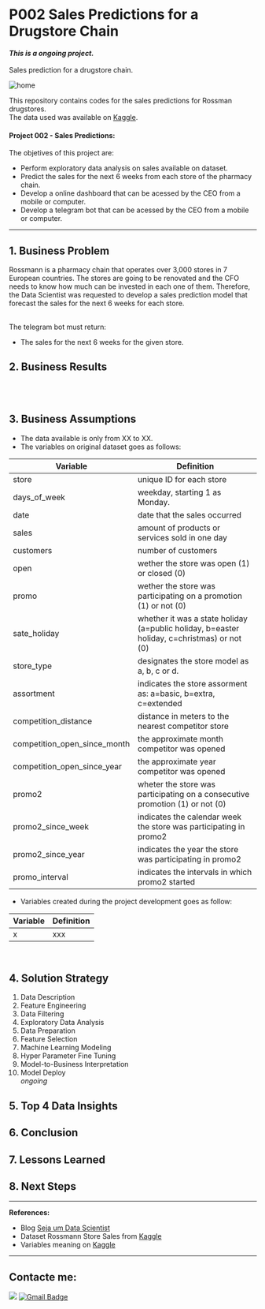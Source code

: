 # P002 Sales Predictions for a Drugstore Chain
**_This is a ongoing project._** <br><br>
Sales prediction for a drugstore chain.

![home](https://www.gsmmaniak.pl/wp-content/uploads/gsmmaniak/2019/03/rossmann-wypuscil-promocje-w-black-friday-ale-mocno-sie-przeliczyl-rozwscieczeni-klienci-skladaja-skargi-zwykle-zlodziejstwo-2389046.jpg) 

This repository contains codes for the sales predictions for Rossman drugstores. <br>
The data used was available on [Kaggle](https://www.kaggle.com/c/rossmann-store-sales).

#### Project 002 - Sales Predictions:
The objetives of this project are:
* Perform exploratory data analysis on sales available on dataset.
* Predict the sales for the next 6 weeks from each store of the pharmacy chain.
* Develop a online dashboard that can be acessed by the CEO from a mobile or computer.
* Develop a telegram bot that can be acessed by the CEO from a mobile or computer.

---
## 1. Business Problem
Rossmann is a pharmacy chain that operates over 3,000 stores in 7 European countries. The stores are going to be renovated and the CFO needs to know how much can be invested in each one of them. Therefore, the Data Scientist was requested to develop a sales prediction model that  forecast the sales for the next 6 weeks for each store.
<!-- Marco: This forecast also informs the CEO which store is able to account for its own restoration with the income within this period. -->

<br>The telegram bot must return:
   * The sales for the next 6 weeks for the given store.<br>

## 2. Business Results
<br>
<br>

## 3. Business Assumptions
* The data available is only from XX to XX.
* The variables on original dataset goes as follows:<br>

Variable | Definition
------------ | -------------
|store | unique ID for each store|
|days_of_week | weekday, starting 1 as Monday. |
|date | date that the sales occurred|
|sales | amount of products or services sold in one day  |
|customers | number of customers |
|open | wether the store was open (1) or closed (0)|
|promo | wether the store was participating on a promotion (1) or not (0)|
|sate_holiday | whether it was a state holiday (a=public holiday, b=easter holiday, c=christmas) or not (0) |
|store_type | designates the store model as a, b, c or d. |
|assortment | indicates the store assorment as: a=basic, b=extra, c=extended|
|competition_distance | distance in meters to the nearest competitor store |
|competition_open_since_month | the approximate month competitor was opened|
|competition_open_since_year | the approximate year competitor was opened|
|promo2 | wheter the store was participating on a consecutive promotion (1) or not (0)|
|promo2_since_week | indicates the calendar week the store was participating in promo2|
|promo2_since_year | indicates the year the store was participating in promo2|
|promo_interval | indicates the intervals in which promo2 started|

* Variables created during the project development goes as follow:

Variable | Definition
------------ | -------------
| x | xxx |


<br>

## 4. Solution Strategy
1. Data Description
2. Feature Engineering
3. Data Filtering
4. Exploratory Data Analysis
5. Data Preparation
6. Feature Selection
7. Machine Learning Modeling
8. Hyper Parameter Fine Tuning
9. Model-to-Business Interpretation
10. Model Deploy
<br>_ongoing_<br>

## 5. Top 4 Data Insights
<!-- 1. Properties built with basements decreased after the 80s
2. Almost 60% of the properties became available during summer/spring.
3. 50% of properties that should be bought are in a 15km radius from the lake.
4. Properties selected to be bought in a 15km radius from lake correspond to 60% of expected profit. -->

## 6. Conclusion
<!-- The objective of this project was to create a online dashboard to House Rocket's CEO. Deploying the dashboard on Heroku platforms provided the CEO acess from anywhere facilitating data visualization and business decisions. -->

## 7. Lessons Learned

## 8. Next Steps
<!--* Determine which season of the year would be the best to execute a sale.
* Get more address data to fill NAs.
* Expand this methodology to other regions that House Rocket operates.-->


----
**References:**
* Blog [Seja um Data Scientist](https://sejaumdatascientist.com/eu-criei-esse-projeto-e-consegui-meu-primeiro-emprego-como-data-scientist/)
* Dataset Rossmann Store Sales from [Kaggle](https://www.kaggle.com/c/rossmann-store-sales/overview)
* Variables meaning on [Kaggle](https://www.kaggle.com/c/rossmann-store-sales/data)

----
## Contacte me:
[<img src="https://img.shields.io/badge/linkedin-%230077B5.svg?&style=for-the-badge&logo=linkedin&logoColor=white" />](https://www.linkedin.com/in/marianaborgal/)
[![Gmail Badge](https://img.shields.io/badge/Gmail-D14836?style=for-the-badge&logo=gmail&logoColor=white&link=mailto:mariana.albor@gmail.com)](mailto:mariana.albor@gmail.com)
